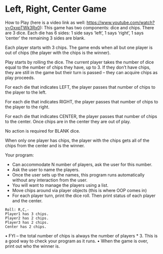 # Left, Right, Center Game
How to Play (here is a video link as well: https://www.youtube.com/watch?v=OxxpTWk3Rx0):
This game has two components: dice and chips. There are 3 dice. Each die has 6 sides: 1 side says ‘left’, 1 says ‘right’, 1 says ‘center’
the remaining 3 sides are blank.

Each player starts with 3 chips. The game ends when all but one player is out of chips (the player with the chips is the winner).

Play starts by rolling the dice. The current player takes the number of dice equal to the number of chips they have, up to 3. If they don’t have chips, they are still in the game but their turn is passed – they can acquire chips as play proceeds.

For each die that indicates LEFT, the player passes that number of chips to the player to the left.

For each die that indicates RIGHT, the player passes that number of chips to the player to the right.

For each die that indicates CENTER, the player passes that number of chips to the center. Once chips are in the center they are out of play.

No action is required for BLANK dice.

When only one player has chips, the player with the chips gets all of the chips from the center and is the winner.

Your program:
* Can accommodate N number of players, ask the user for this number.
* Ask the user to name the players.
* Once the user sets up the names, this program runs automatically without any interaction from the user.
* You will want to manage the players using a list.
* Move chips around via player objects (this is where OOP comes in)
* For each player turn, print the dice roll. Then print status of each player and the center.

~~~~
Roll: R,C,-
Player1 has 3 chips.
Player2 has 2 chips.
Player3 has 2 chips.
Center has 2 chips.
~~~~
 
• FYI – the total number of chips is always the number of players * 3. This is a good way to check your program as it runs.
• When the game is over, print out who the winner is.
